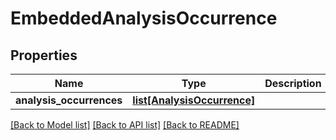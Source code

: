 # EmbeddedAnalysisOccurrence

## Properties
Name | Type | Description | Notes
------------ | ------------- | ------------- | -------------
**analysis_occurrences** | [**list[AnalysisOccurrence]**](AnalysisOccurrence.md) |  | [optional] 

[[Back to Model list]](../README.md#documentation-for-models) [[Back to API list]](../README.md#documentation-for-api-endpoints) [[Back to README]](../README.md)


